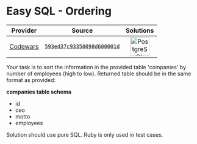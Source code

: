 [_metadata_:generated]: - "true"

# Easy SQL - Ordering

<!-- INFO TABLE BEGIN -->

| Provider                                        | Source                                                                               | Solutions                                                                                                                                                     |
| :---------------------------------------------: | :----------------------------------------------------------------------------------: | :-----------------------------------------------------------------------------------------------------------------------------------------------------------: |
| [Codewars](../../../docs/providers/Codewars.md) | [`593ed37c93350098d600001d`](https://www.codewars.com/kata/593ed37c93350098d600001d) | [<img src="https://res.cloudinary.com/rascaltwo/image/upload/v1631924086/postgresql_pzymmo.svg" alt="PostgreSQL" title="PostgreSQL" width="50" />](solve.sql) |

<!-- INFO TABLE END -->

Your task is to sort the information in the provided table 'companies' by number of employees (high to low). Returned table should be in the same format as provided: 

**companies table schema**

* id
* ceo
* motto
* employees

Solution should use pure SQL. Ruby is only used in test cases.


